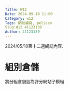 ```yaml
---
Title: W12
Date: 2024-05-10 11:00
Category: w12
Tags: 網誌編寫, pelican
Slug:W12 41123139
Author: 41123139
---
```


2024/05/10第十二週網誌內容.

<!-- PELICAN_END_SUMMARY -->

# 組別倉儲
 將分組倉儲設為評分網站子模組

